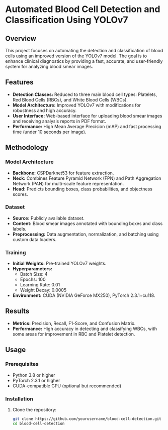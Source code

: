 # Automated Blood Cell Detection and Classification Using YOLOv7

## Overview
This project focuses on automating the detection and classification of blood cells using an improved version of the YOLOv7 model. The goal is to enhance clinical diagnostics by providing a fast, accurate, and user-friendly system for analyzing blood smear images.

## Features
- **Detection Classes:** Reduced to three main blood cell types: Platelets, Red Blood Cells (RBCs), and White Blood Cells (WBCs).
- **Model Architecture:** Improved YOLOv7 with modifications for robustness and high accuracy.
- **User Interface:** Web-based interface for uploading blood smear images and receiving analysis reports in PDF format.
- **Performance:** High Mean Average Precision (mAP) and fast processing time (under 10 seconds per image).

## Methodology
### Model Architecture
- **Backbone:** CSPDarknet53 for feature extraction.
- **Neck:** Combines Feature Pyramid Network (FPN) and Path Aggregation Network (PAN) for multi-scale feature representation.
- **Head:** Predicts bounding boxes, class probabilities, and objectness scores.

### Dataset
- **Source:** Publicly available dataset.
- **Content:** Blood smear images annotated with bounding boxes and class labels.
- **Preprocessing:** Data augmentation, normalization, and batching using custom data loaders.

### Training
- **Initial Weights:** Pre-trained YOLOv7 weights.
- **Hyperparameters:**
  - Batch Size: 4
  - Epochs: 100
  - Learning Rate: 0.01
  - Weight Decay: 0.0005
- **Environment:** CUDA (NVIDIA GeForce MX250), PyTorch 2.3.1+cu118.

## Results
- **Metrics:** Precision, Recall, F1-Score, and Confusion Matrix.
- **Performance:** High accuracy in detecting and classifying WBCs, with some areas for improvement in RBC and Platelet detection.

## Usage
### Prerequisites
- Python 3.8 or higher
- PyTorch 2.3.1 or higher
- CUDA-compatible GPU (optional but recommended)

### Installation
1. Clone the repository:
   ```bash
   git clone https://github.com/yourusername/blood-cell-detection.git
   cd blood-cell-detection

